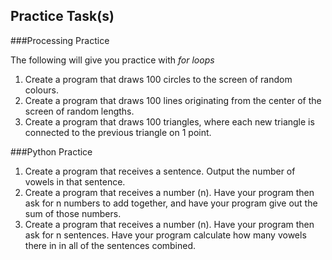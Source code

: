 Practice Task(s)
-------

###Processing Practice

The following will give you practice with _for loops_

1. Create a program that draws 100 circles to the screen of random colours.
2. Create a program that draws 100 lines originating from the center of the screen of random lengths.
3. Create a program that draws 100 triangles, where each new triangle is connected to the previous triangle on 1 point.

###Python Practice

1. Create a program that receives a sentence.  Output the number of vowels in that sentence.
2. Create a program that receives a number (n).  Have your program then ask for n numbers to add together, and have your program give out the sum of those numbers.
3. Create a program that receives a number (n).  Have your program then ask for n sentences.  Have your program calculate how many vowels there in in all of the sentences combined.
